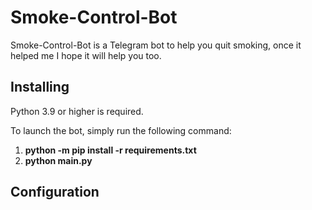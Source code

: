 # Smoke-Control-Bot
Smoke-Control-Bot is a Telegram bot to help you quit smoking, once it helped me I hope it will help you too.

## Installing

Python 3.9 or higher is required.

To launch the bot, simply run the following command:
1. **python -m pip install -r requirements.txt**
2. **python main.py**

## Configuration
